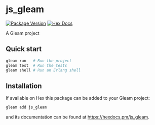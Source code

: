 # js_gleam

[![Package Version](https://img.shields.io/hexpm/v/js_gleam)](https://hex.pm/packages/js_gleam)
[![Hex Docs](https://img.shields.io/badge/hex-docs-ffaff3)](https://hexdocs.pm/js_gleam/)

A Gleam project

## Quick start

```sh
gleam run   # Run the project
gleam test  # Run the tests
gleam shell # Run an Erlang shell
```

## Installation

If available on Hex this package can be added to your Gleam project:

```sh
gleam add js_gleam
```

and its documentation can be found at <https://hexdocs.pm/js_gleam>.
